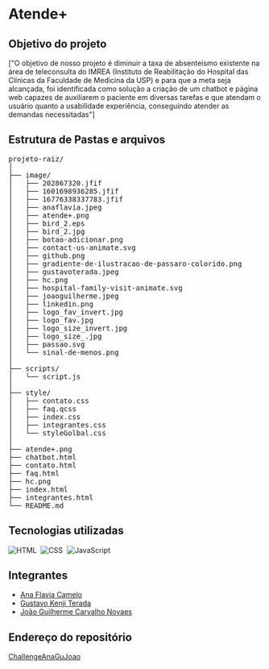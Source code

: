 # Atende+

## Objetivo do projeto

["O objetivo de nosso projeto é diminuir a taxa de absenteísmo existente na área de teleconsulta do IMREA (Instituto de Reabilitação do Hospital das Clínicas da Faculdade de Medicina da USP) e para que a meta seja alcançada, foi identificada como solução a criação de um chatbot e página web capazes de auxiliarem o paciente em diversas tarefas e que atendam o usuário quanto a usabilidade experiência, conseguindo atender as demandas necessitadas"]

## Estrutura de Pastas e arquivos
<pre>
projeto-raiz/
│
├── image/
│   ├── 202867320.jfif
│   ├── 1601698936285.jfif
│   ├── 16776338337783.jfif
│   ├── anaflavia.jpeg
│   ├── atende+.png
│   ├── bird_2.eps
│   ├── bird_2.jpg
│   ├── botao-adicionar.png
│   ├── contact-us-animate.svg
│   ├── github.png
│   ├── gradiente-de-ilustracao-de-passaro-colorido.png
│   ├── gustavoterada.jpeg
│   ├── hc.png
│   ├── hospital-family-visit-animate.svg
│   ├── joaoguilherme.jpeg
│   ├── linkedin.png
│   ├── logo_fav_invert.jpg
│   ├── logo_fav.jpg
│   ├── logo_size_invert.jpg
│   ├── logo_size_.jpg
│   ├── passao.svg
│   └── sinal-de-menos.png
│
├── scripts/
│   └── script.js
│
├── style/
│   ├── contato.css
│   ├── faq.qcss
│   ├── index.css
│   ├── integrantes.css
│   └── styleGolbal.css
│
├── atende+.png
├── chatbot.html
├── contato.html
├── faq.html
├── hc.png
├── index.html
├── integrantes.html
└── README.md
</pre>

## Tecnologias utilizadas

![HTML](https://img.shields.io/badge/HTML5-E34F26?style=for-the-badge&logo=html5&logoColor=white)&nbsp;
![CSS](https://img.shields.io/badge/CSS3-1572B6?style=for-the-badge&logo=css3&logoColor=white)&nbsp;
![JavaScript](https://img.shields.io/badge/JavaScript-F7DF1E?style=for-the-badge&logo=javascript&logoColor=black)&nbsp;

## Integrantes

- [Ana Flavia Camelo](https://github.com/afcamelo)
- [Gustavo Kenji Terada](https://github.com/Gkenji110)
- [João Guilherme Carvalho Novaes](https://github.com/JoaoGuiNovaes)

## Endereço do repositório

[ChallengeAnaGuJoao](https://github.com/ChallengeAnaGuJoao/challenger-front-end.git)